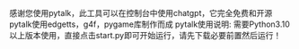 感谢您使用pytalk，此工具可以在控制台中使用chatgpt，它完全免费和开源
pytalk使用edgetts，g4f，pygame库制作而成
pytalk使用说明:
    需要Python3.10以上版本使用，直接点击start.py即可开始运行，请先下载必要前置然后运行！
